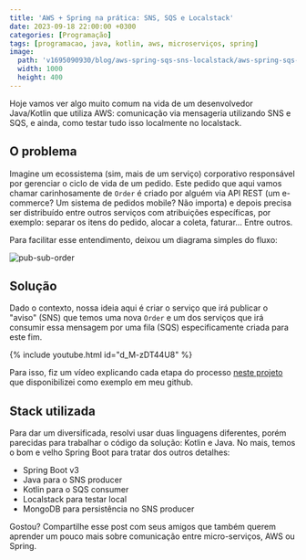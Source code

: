 ```yaml
---
title: 'AWS + Spring na prática: SNS, SQS e Localstack'
date: 2023-09-18 22:00:00 +0300
categories: [Programação]
tags: [programacao, java, kotlin, aws, microserviços, spring]
image:
  path: 'v1695090930/blog/aws-spring-sqs-sns-localstack/aws-spring-sqs-sns-localstack.png'
  width: 1000
  height: 400
---
```


Hoje vamos ver algo muito comum na vida de um desenvolvedor Java/Kotlin que utiliza AWS: comunicação via mensageria
utilizando SNS e SQS, e ainda, como testar tudo isso localmente no localstack.

## O problema

Imagine um ecossistema (sim, mais de um serviço) corporativo responsável por gerenciar o ciclo de vida de um pedido.
Este pedido que aqui vamos chamar carinhosamente de `Order` é criado por alguém via API REST (um e-commerce? Um sistema
de pedidos mobile? Não importa) e depois precisa ser distribuído entre outros serviços com atribuições específicas, por
exemplo: separar os itens do pedido, alocar a coleta, faturar... Entre outros.

Para facilitar esse entendimento, deixou um diagrama simples do fluxo:

![pub-sub-order](/v1695091358/blog/aws-spring-sqs-sns-localstack/pub-sub_np6ivt.jpg)

## Solução

Dado o contexto, nossa ideia aqui é criar o serviço que irá publicar o "aviso" (SNS) que temos uma nova `Order` e um dos
serviços que irá consumir essa mensagem por uma fila (SQS) especificamente criada para este fim.

{% include youtube.html id="d_M-zDT44U8" %}

Para isso, fiz um vídeo explicando cada etapa do processo [neste projeto](https://github.com/arthurgregorio/aws-pub-sub) que disponibilizei como exemplo em meu
github.

## Stack utilizada

Para dar um diversificada, resolvi usar duas linguagens diferentes, porém parecidas para trabalhar o código da solução:
Kotlin e Java. No mais, temos o bom e velho Spring Boot para tratar dos outros detalhes:

- Spring Boot v3
- Java para o SNS producer
- Kotlin para o SQS consumer
- Localstack para testar local
- MongoDB para persistência no SNS producer

Gostou? Compartilhe esse post com seus amigos que também querem aprender um pouco mais sobre comunicação entre
micro-serviços, AWS ou Spring.
